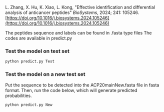 L. Zhang, X. Hu, K. Xiao, L. Kong, "Effective identification and differential analysis of anticancer peptides" *BioSystems*, 2024; 241: 105246. [https://doi.org/10.1016/j.biosystems.2024.105246](https://doi.org/10.1016/j.biosystems.2024.105246)

The peptides sequence and labels can be found in .fasta type files
The codes are available in predict.py

### Test the model on test set

```bash
python predict.py Test
```
### Test the model on a new test set
Put the sequence to be detected into the ACP20mainNew.fasta file in fasta format.
Then, run the code below, which will generate predicted probabilities.
```bash
python predict.py New
```

